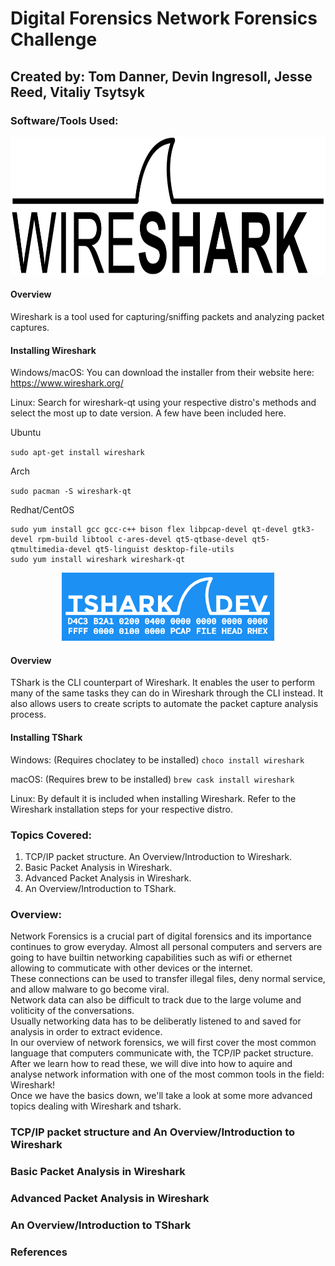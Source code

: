 # Digital Forensics Network Forensics Challenge
## Created by: Tom Danner, Devin Ingresoll, Jesse Reed, Vitaliy Tsytsyk

### Software/Tools Used:
<p align="center">
  <img src="https://github.com/tsytsykvitaliy/digital-forensics-network-forensics-challenge/blob/main/Wireshark_Logo.png" width="800" height="221" />
</p>

#### Overview

Wireshark is a tool used for capturing/sniffing packets and analyzing packet captures.

#### Installing Wireshark
Windows/macOS: You can download the installer from their website here: https://www.wireshark.org/

Linux: Search for wireshark-qt using your respective distro's methods and select the most up to date version. A few have been included here.

Ubuntu

`sudo apt-get install wireshark`

Arch

`sudo pacman -S wireshark-qt`

Redhat/CentOS
```
sudo yum install gcc gcc-c++ bison flex libpcap-devel qt-devel gtk3-devel rpm-build libtool c-ares-devel qt5-qtbase-devel qt5-qtmultimedia-devel qt5-linguist desktop-file-utils
sudo yum install wireshark wireshark-qt
```

<p align="center">
  <img src="https://github.com/tsytsykvitaliy/digital-forensics-network-forensics-challenge/blob/main/tshark_logo.png">
</p>

#### Overview

TShark is the CLI counterpart of Wireshark. It enables the user to perform many of the same tasks they can do in Wireshark through the CLI instead. It also allows users to create scripts to automate the packet capture analysis process.

#### Installing TShark
Windows: (Requires choclatey to be installed) `choco install wireshark`

macOS: (Requires brew to be installed) `brew cask install wireshark`

Linux: By default it is included when installing Wireshark. Refer to the Wireshark installation steps for your respective distro.

### Topics Covered:
1. TCP/IP packet structure. An Overview/Introduction to Wireshark.
2. Basic Packet Analysis in Wireshark.
3. Advanced Packet Analysis in Wireshark.
4. An Overview/Introduction to TShark.

### Overview:
Network Forensics is a crucial part of digital forensics and its importance continues to grow everyday.
Almost all personal computers and servers are going to have builtin networking capabilities such as wifi or ethernet allowing to commuticate with other devices or the internet.                                                                                                              
These connections can be used to transfer illegal files, deny normal service, and allow malware to go become viral.                                                                                                                                                           
Network data can also be difficult to track due to the large volume and voliticity of the conversations.                                                                                                                                                                      
Usually networking data has to be deliberatly listened to and saved for analysis in order to extract evidence.                                                                                                                                                                
In our overview of network forensics, we will first cover the most common language that computers communicate with, the TCP/IP packet structure.                                                                                                                              
After we learn how to read these, we will dive into how to aquire and analyse network information with one of the most common tools in the field: Wireshark!                                                                                                                  
Once we have the basics down, we'll take a look at some more advanced topics dealing with Wireshark and tshark.



### TCP/IP packet structure and An Overview/Introduction to Wireshark




### Basic Packet Analysis in Wireshark



### Advanced Packet Analysis in Wireshark



### An Overview/Introduction to TShark



### References
